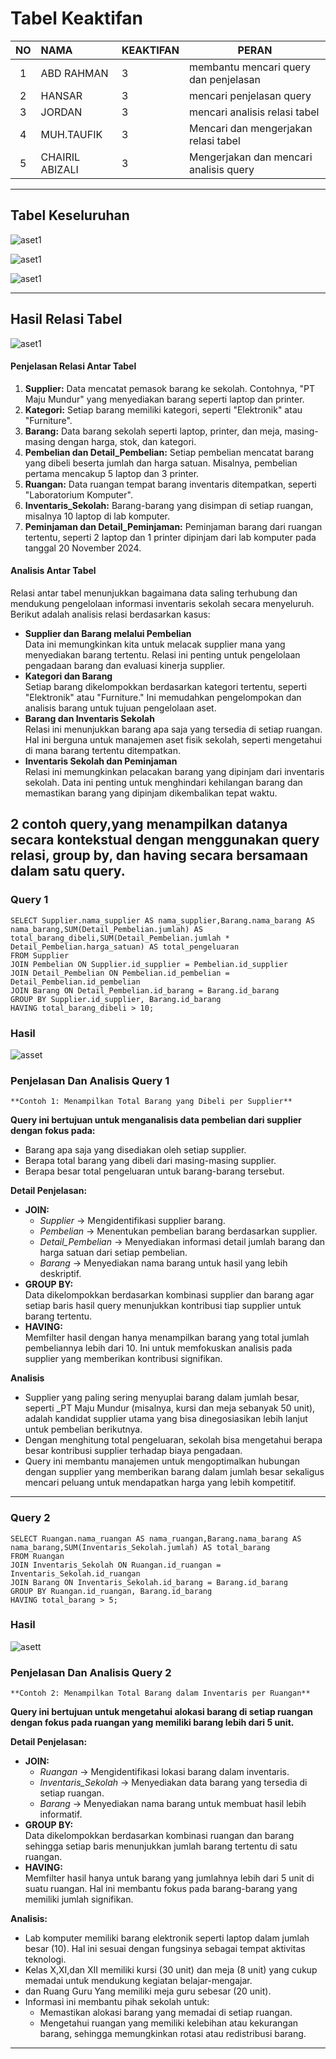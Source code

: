 # Tabel Keaktifan
| NO  | NAMA            | KEAKTIFAN | PERAN                                  |
| :-: | :-------------- | --------- | -------------------------------------- |
|  1  | ABD RAHMAN      | 3         | membantu mencari query dan penjelasan  |
|  2  | HANSAR          | 3         | mencari penjelasan query               |
|  3  | JORDAN          | 3         | mencari analisis relasi tabel          |
|  4  | MUH.TAUFIK      | 3         | Mencari dan mengerjakan relasi tabel   |
|  5  | CHAIRIL ABIZALI | 3         | Mengerjakan dan mencari analisis query |

---
## Tabel Keseluruhan
![aset1](aset/tabel1.png)

![aset1](aset/tabel2.png)

![aset1](aset/tabel3.png)

---
## Hasil Relasi Tabel
![aset1](aset/inven.png)
#### Penjelasan Relasi Antar Tabel
1. **Supplier:** Data mencatat pemasok barang ke sekolah. Contohnya, "PT Maju Mundur" yang menyediakan barang seperti laptop dan printer.
2. **Kategori:** Setiap barang memiliki kategori, seperti "Elektronik" atau "Furniture".
3. **Barang:** Data barang sekolah seperti laptop, printer, dan meja, masing-masing dengan harga, stok, dan kategori.
4. **Pembelian dan Detail_Pembelian:** Setiap pembelian mencatat barang yang dibeli beserta jumlah dan harga satuan. Misalnya, pembelian pertama mencakup 5 laptop dan 3 printer.
5. **Ruangan:** Data ruangan tempat barang inventaris ditempatkan, seperti "Laboratorium Komputer".
6. **Inventaris_Sekolah:** Barang-barang yang disimpan di setiap ruangan, misalnya 10 laptop di lab komputer.
7. **Peminjaman dan Detail_Peminjaman:** Peminjaman barang dari ruangan tertentu, seperti 2 laptop dan 1 printer dipinjam dari lab komputer pada tanggal 20 November 2024.
#### Analisis Antar Tabel
Relasi antar tabel menunjukkan bagaimana data saling terhubung dan mendukung pengelolaan informasi inventaris sekolah secara menyeluruh. Berikut adalah analisis relasi berdasarkan kasus:
- **Supplier dan Barang melalui Pembelian**  
    Data ini memungkinkan kita untuk melacak supplier mana yang menyediakan barang tertentu. Relasi ini penting untuk pengelolaan pengadaan barang dan evaluasi kinerja supplier.
- **Kategori dan Barang**  
    Setiap barang dikelompokkan berdasarkan kategori tertentu, seperti "Elektronik" atau "Furniture." Ini memudahkan pengelompokan dan analisis barang untuk tujuan pengelolaan aset.
- **Barang dan Inventaris Sekolah**  
    Relasi ini menunjukkan barang apa saja yang tersedia di setiap ruangan. Hal ini berguna untuk manajemen aset fisik sekolah, seperti mengetahui di mana barang tertentu ditempatkan.
- **Inventaris Sekolah dan Peminjaman**  
    Relasi ini memungkinkan pelacakan barang yang dipinjam dari inventaris sekolah. Data ini penting untuk menghindari kehilangan barang dan memastikan barang yang dipinjam dikembalikan tepat waktu.

## 2 contoh query,yang menampilkan datanya secara kontekstual dengan menggunakan query relasi, group by, dan having secara bersamaan dalam satu query.

### Query 1
```mysql
SELECT Supplier.nama_supplier AS nama_supplier,Barang.nama_barang AS nama_barang,SUM(Detail_Pembelian.jumlah) AS total_barang_dibeli,SUM(Detail_Pembelian.jumlah * Detail_Pembelian.harga_satuan) AS total_pengeluaran
FROM Supplier
JOIN Pembelian ON Supplier.id_supplier = Pembelian.id_supplier
JOIN Detail_Pembelian ON Pembelian.id_pembelian = Detail_Pembelian.id_pembelian
JOIN Barang ON Detail_Pembelian.id_barang = Barang.id_barang
GROUP BY Supplier.id_supplier, Barang.id_barang
HAVING total_barang_dibeli > 10;
```

### Hasil
![asset](aset/query1.png)
### Penjelasan Dan Analisis Query 1
	**Contoh 1: Menampilkan Total Barang yang Dibeli per Supplier**
**Query ini bertujuan untuk menganalisis data pembelian dari supplier dengan fokus pada:**
- Barang apa saja yang disediakan oleh setiap supplier.
- Berapa total barang yang dibeli dari masing-masing supplier.
- Berapa besar total pengeluaran untuk barang-barang tersebut.

**Detail Penjelasan:**
- **JOIN:**
    - _Supplier_ → Mengidentifikasi supplier barang.
    - _Pembelian_ → Menentukan pembelian barang berdasarkan supplier.
    - _Detail_Pembelian_ → Menyediakan informasi detail jumlah barang dan harga satuan dari setiap pembelian.
    - _Barang_ → Menyediakan nama barang untuk hasil yang lebih deskriptif.
- **GROUP BY:**  
    Data dikelompokkan berdasarkan kombinasi supplier dan barang agar setiap baris hasil query menunjukkan kontribusi tiap supplier untuk barang tertentu.
- **HAVING:**  
    Memfilter hasil dengan hanya menampilkan barang yang total jumlah pembeliannya lebih dari 10. Ini untuk memfokuskan analisis pada supplier yang memberikan kontribusi signifikan.

**Analisis**
- Supplier yang paling sering menyuplai barang dalam jumlah besar, seperti _PT Maju Mundur (misalnya, kursi dan meja sebanyak 50 unit), adalah kandidat supplier utama yang bisa dinegosiasikan lebih lanjut untuk pembelian berikutnya.
- Dengan menghitung total pengeluaran, sekolah bisa mengetahui berapa besar kontribusi supplier terhadap biaya pengadaan.
- Query ini membantu manajemen untuk mengoptimalkan hubungan dengan supplier yang memberikan barang dalam jumlah besar sekaligus mencari peluang untuk mendapatkan harga yang lebih kompetitif.
---
### Query 2
```mysql
SELECT Ruangan.nama_ruangan AS nama_ruangan,Barang.nama_barang AS nama_barang,SUM(Inventaris_Sekolah.jumlah) AS total_barang
FROM Ruangan
JOIN Inventaris_Sekolah ON Ruangan.id_ruangan = Inventaris_Sekolah.id_ruangan
JOIN Barang ON Inventaris_Sekolah.id_barang = Barang.id_barang
GROUP BY Ruangan.id_ruangan, Barang.id_barang
HAVING total_barang > 5;
```
### Hasil
![asett](aset/query2.png)
### Penjelasan Dan Analisis Query 2
	**Contoh 2: Menampilkan Total Barang dalam Inventaris per Ruangan**

**Query ini bertujuan untuk mengetahui alokasi barang di setiap ruangan dengan fokus pada ruangan yang memiliki barang lebih dari 5 unit.**

**Detail Penjelasan:**
- **JOIN:**
    - _Ruangan_ → Mengidentifikasi lokasi barang dalam inventaris.
    - _Inventaris_Sekolah_ → Menyediakan data barang yang tersedia di setiap ruangan.
    - _Barang_ → Menyediakan nama barang untuk membuat hasil lebih informatif.
- **GROUP BY:**  
    Data dikelompokkan berdasarkan kombinasi ruangan dan barang sehingga setiap baris menunjukkan jumlah barang tertentu di satu ruangan.
- **HAVING:**  
    Memfilter hasil hanya untuk barang yang jumlahnya lebih dari 5 unit di suatu ruangan. Hal ini membantu fokus pada barang-barang yang memiliki jumlah signifikan.

**Analisis:**
- Lab komputer memiliki barang elektronik seperti laptop dalam jumlah besar (10). Hal ini sesuai dengan fungsinya sebagai tempat aktivitas teknologi.
- Kelas X,XI,dan XII memiliki kursi (30 unit) dan meja (8 unit) yang cukup memadai untuk mendukung kegiatan belajar-mengajar.
- dan Ruang Guru Yang memiliki meja guru sebesar (20 unit).
- Informasi ini membantu pihak sekolah untuk:
    - Memastikan alokasi barang yang memadai di setiap ruangan.
    - Mengetahui ruangan yang memiliki kelebihan atau kekurangan barang, sehingga memungkinkan rotasi atau redistribusi barang.
---
